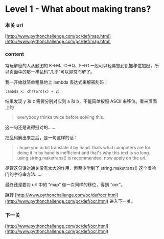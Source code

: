 # Level 1 - What about making trans?


### 本关 url

[http://www.pythonchallenge.com/pc/def/map.html](http://www.pythonchallenge.com/pc/def/map.html)


### content

常玩解密的人从题图的 K→M、O→Q、E→G 一般可以轻易想到凯撒移位加密，所以页面中的那一串乱码“几乎”可以迎刃而解了。

我一开始就简单粗暴地上 lambda 表达式来解密乱码：

```
lambda x: chr(ord(x) + 2)
```

结果发现 y 和 z 需要分别对应到 a 和 b，不能简单按照 ASCII 来移位。看来页面上的

> everybody thinks twice before solving this.

这一句还是说得挺对的……

把乱码解出来之后，是一句这样的话：

> i hope you didnt translate it by hand. thats what computers are for. doing it in by hand is inefficient and that's why this text is so long. using string.maketrans() is recommended. now apply on the url.

尽管这句话对通关没有太大的作用，但至少学到了 string.maketrans() 这个很冷门的字符串方法……

最终还是要对 url 中的 “map” 做一次同样的移位，得到 “ocr”。

跳转 [http://www.pythonchallenge.com/pc/def/ocr.html](http://www.pythonchallenge.com/pc/def/ocr.html) 进入下一关。


### 下一关

[http://www.pythonchallenge.com/pc/def/ocr.html](http://www.pythonchallenge.com/pc/def/ocr.html)
